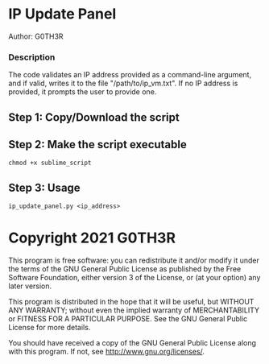 # IP Update Panel

Author: G0TH3R

### Description

The code validates an IP address provided as a command-line argument, and if valid, writes it to the file "/path/to/ip_vm.txt". If no IP address is provided, it prompts the user to provide one.

## Step 1: Copy/Download the script

## Step 2: Make the script executable
`chmod +x sublime_script`

## Step 3: Usage

`ip_update_panel.py <ip_address>`

# Copyright 2021 G0TH3R
This program is free software: you can redistribute it and/or modify it under the terms of the GNU General Public License as published by the Free Software Foundation, either version 3 of the License, or (at your option) any later version.

This program is distributed in the hope that it will be useful, but WITHOUT ANY WARRANTY; without even the implied warranty of MERCHANTABILITY or FITNESS FOR A PARTICULAR PURPOSE. See the GNU General Public License for more details.

You should have received a copy of the GNU General Public License along with this program. If not, see http://www.gnu.org/licenses/.
